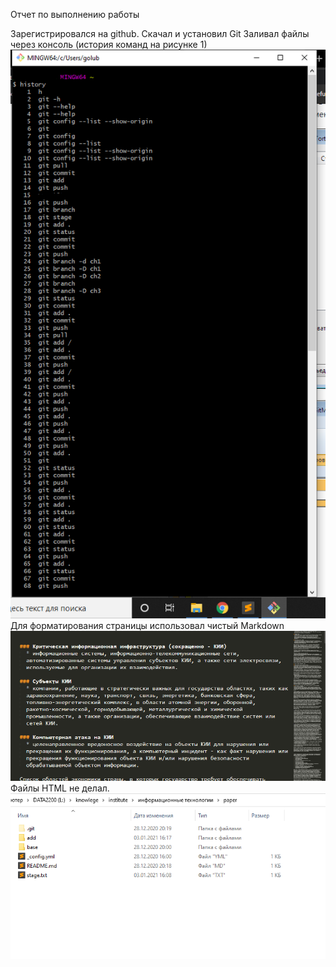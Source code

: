 Отчет по выполнению работы

Зарегистрировался на github.
Скачал и установил Git
Заливал файлы через консоль (история команд на рисунке 1)
![](add/git_bash.png)
Для форматирования страницы использовал чистый Markdown
![](add/markdown.png) 
Файлы HTML не делал.
![](add/explorer.png)